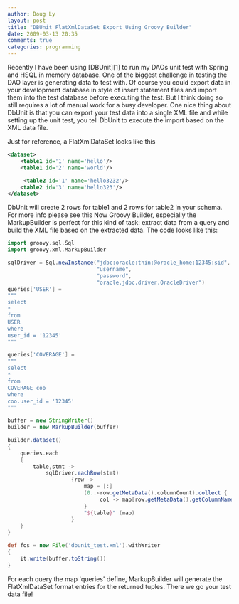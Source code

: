 ```yaml
---
author: Doug Ly
layout: post
title: "DBUnit FlatXmlDataSet Export Using Groovy Builder"
date: 2009-03-13 20:35
comments: true
categories: programming
---
```


Recently I have been using [DBUnit][1] to run my DAOs unit test with Spring and HSQL in memory database. One of the biggest challenge in testing the DAO layer is generating data to test with.
Of course you could export data in your development database in style of insert statement files and import them into the test database before executing the test. But I think doing so still requires a lot of manual work
for a busy developer. One nice thing about DbUnit is that you can export your test data into a single XML file and while setting up the unit test, you tell DbUnit to execute the import based on the XML data file.
<!-- more -->

Just for reference, a FlatXmlDataSet looks like this
``` xml FlatXmlDataSet
<dataset>
    <table1 id='1' name='hello'/>
    <table1 id='2' name='world'/>

     <table2 id='1' name='hello3232'/>
    <table2 id='3' name='hello323'/>
</dataset>
```

DbUnit will create 2 rows for table1 and 2 rows for table2 in your schema. For more info please see this
Now Groovy Builder, especially the MarkupBuilder is perfect for this kind of task: extract data from a query and build the XML file based on the extracted data.
The code looks like this:

``` groovy
import groovy.sql.Sql
import groovy.xml.MarkupBuilder

sqlDriver = Sql.newInstance("jdbc:oracle:thin:@oracle_home:12345:sid", 
                            "username", 
                            "password", 
                            "oracle.jdbc.driver.OracleDriver")
queries['USER'] =
"""
select
*
from
USER
where
user_id = '12345'
"""

queries['COVERAGE'] =
"""
select
*
from
COVERAGE coo
where
coo.user_id = '12345'
"""

buffer = new StringWriter()
builder = new MarkupBuilder(buffer)

builder.dataset()
{
    queries.each
    {
        table,stmt ->
            sqlDriver.eachRow(stmt)
                    {row ->
                        map = [:]
                        (0..<row.getMetaData().columnCount).collect {
                             col -> map[row.getMetaData().getColumnName(col+1)] = row[col]
                        }
                        "${table}" (map)
                    }
    }
}

def fos = new File('dbunit_test.xml').withWriter
{
    it.write(buffer.toString())
}
```
For each query the map 'queries' define, MarkupBuilder will generate the FlatXmlDataSet format entries for the returned tuples.
There we go your test data file!
